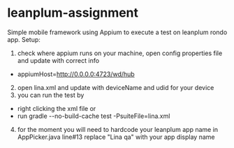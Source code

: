 # leanplum-assignment

Simple mobile framework using Appium to execute a test on leanplum rondo app.
Setup:
1. check where appium runs on your machine, open config properties file and update with correct info 
  - appiumHost=http://0.0.0.0:4723/wd/hub
2. open lina.xml and update with deviceName and udid for your device
3. you can run the test by 
  - right clicking the xml file or
  - run gradle --no-build-cache test  -PsuiteFile=lina.xml
4. for the moment you will need to hardcode your leanplum app name in 
AppPicker.java line#13 replace "Lina qa" with your app display name
